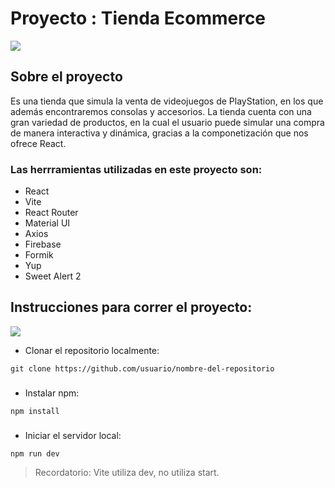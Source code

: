 # Proyecto : Tienda Ecommerce

![](https://res.cloudinary.com/drmbbxdtf/image/upload/t_logo5/v1696190816/Ecommerce%20Tienda%20de%20Videojuegos/logo3.png)


## Sobre el proyecto
Es una tienda que simula la venta de videojuegos de PlayStation, en los que además encontraremos consolas y accesorios. La tienda cuenta con una gran variedad de productos, en la cual el usuario puede simular una compra de manera interactiva y dinámica, gracias a la componetización que nos ofrece React.

### Las herrramientas utilizadas en este proyecto son:

- React
- Vite
- React Router
- Material UI
- Axios
- Firebase
- Formik
- Yup
- Sweet Alert 2

## Instrucciones para correr el proyecto:

![](https://res.cloudinary.com/drmbbxdtf/image/upload/c_fill,w_50/v1699332883/Ecommerce%20Tienda%20de%20Videojuegos/settings_pjmgts.png)

- Clonar el repositorio localmente:

```
git clone https://github.com/usuario/nombre-del-repositorio
```
###

- Instalar npm:
```
npm install
```
###

- Iniciar el servidor local:
```
npm run dev
```
>Recordatorio: Vite utiliza dev, no utiliza start.
